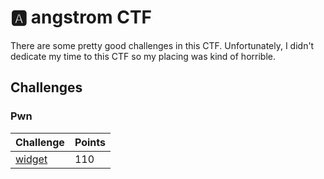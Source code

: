 # 🅰 angstrom CTF

There are some pretty good challenges in this CTF. Unfortunately, I didn't dedicate my time to this CTF so my placing was kind of horrible.

## Challenges

### Pwn

| Challenge               | Points |
| ----------------------- | ------ |
| [widget](pwn/widget.md) | 110    |
